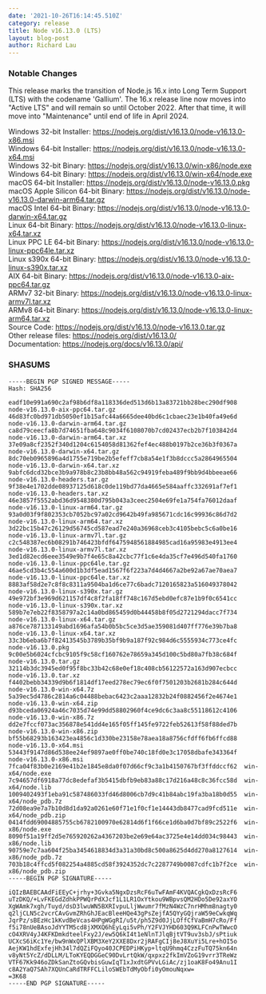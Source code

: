 ```yaml
---
date: '2021-10-26T16:14:45.510Z'
category: release
title: Node v16.13.0 (LTS)
layout: blog-post
author: Richard Lau
---
```


### Notable Changes

This release marks the transition of Node.js 16.x into Long Term Support (LTS)
with the codename 'Gallium'. The 16.x release line now moves into "Active LTS"
and will remain so until October 2022. After that time, it will move into
"Maintenance" until end of life in April 2024.

Windows 32-bit Installer: https://nodejs.org/dist/v16.13.0/node-v16.13.0-x86.msi \
Windows 64-bit Installer: https://nodejs.org/dist/v16.13.0/node-v16.13.0-x64.msi \
Windows 32-bit Binary: https://nodejs.org/dist/v16.13.0/win-x86/node.exe \
Windows 64-bit Binary: https://nodejs.org/dist/v16.13.0/win-x64/node.exe \
macOS 64-bit Installer: https://nodejs.org/dist/v16.13.0/node-v16.13.0.pkg \
macOS Apple Silicon 64-bit Binary: https://nodejs.org/dist/v16.13.0/node-v16.13.0-darwin-arm64.tar.gz \
macOS Intel 64-bit Binary: https://nodejs.org/dist/v16.13.0/node-v16.13.0-darwin-x64.tar.gz \
Linux 64-bit Binary: https://nodejs.org/dist/v16.13.0/node-v16.13.0-linux-x64.tar.xz \
Linux PPC LE 64-bit Binary: https://nodejs.org/dist/v16.13.0/node-v16.13.0-linux-ppc64le.tar.xz \
Linux s390x 64-bit Binary: https://nodejs.org/dist/v16.13.0/node-v16.13.0-linux-s390x.tar.xz \
AIX 64-bit Binary: https://nodejs.org/dist/v16.13.0/node-v16.13.0-aix-ppc64.tar.gz \
ARMv7 32-bit Binary: https://nodejs.org/dist/v16.13.0/node-v16.13.0-linux-armv7l.tar.xz \
ARMv8 64-bit Binary: https://nodejs.org/dist/v16.13.0/node-v16.13.0-linux-arm64.tar.xz \
Source Code: https://nodejs.org/dist/v16.13.0/node-v16.13.0.tar.gz \
Other release files: https://nodejs.org/dist/v16.13.0/ \
Documentation: https://nodejs.org/docs/v16.13.0/api/

### SHASUMS

```
-----BEGIN PGP SIGNED MESSAGE-----
Hash: SHA256

eadf10e991a690c2af98b6df8a118336ded513d6b13a83721bb28bec290df908  node-v16.13.0-aix-ppc64.tar.gz
46d83fc0bd971db5050ef1b15afc44a6665dee40bd6c1cbaec23e1b40fa49e6d  node-v16.13.0-darwin-arm64.tar.gz
ca8d79ceecfa8b7d74651fba648c9034f6108070b7cd02437ecb2b7f103842d4  node-v16.13.0-darwin-arm64.tar.xz
37e09a8cf2352f340d1204c6154058d81362fef4ec488b0197b2ce36b3f0367a  node-v16.13.0-darwin-x64.tar.gz
8dc70eb0965896a4d1755e719be2b5efeff7cb8a54e1f3b8dccc5a2864965504  node-v16.13.0-darwin-x64.tar.xz
9abfc6dcd32bce3b9a978b8c23b8bb48a562c94919feba489f9bb9d4bbeeae66  node-v16.13.0-headers.tar.gz
9f38e4e1702dde08937125d618c0de119bd77da4665e584aaffc332691af7ef1  node-v16.13.0-headers.tar.xz
46e3857f5552abd36d9548380d795b043a3ceec2504e69fe1a754fa76012daaf  node-v16.13.0-linux-arm64.tar.gz
93a0d03f9f802353cb7052bc97a02cd9642b49fa985671cdc16c99936c86d7d2  node-v16.13.0-linux-arm64.tar.xz
3d22bc15b47c26129d56745cd587ead7e240a36968ceb3c4105bebc5c6a0be16  node-v16.13.0-linux-armv7l.tar.gz
c2c548387ec6b08291b746423bfdf6475948561884985cad16a95983e4913ee4  node-v16.13.0-linux-armv7l.tar.xz
3ed1d82ecd6eee3549e9b7f4e65c8a42cbc77f1c6e4da35cf7e496d540fa1760  node-v16.13.0-linux-ppc64le.tar.gz
46ae5cd3b4c554a600d1b3df5ead1567f6f223a7d4d4667a2be92a67ae70aea7  node-v16.13.0-linux-ppc64le.tar.xz
8883af58d2e7c8f8c8311a9504ba1d6ce77c6badc7120165823a516049378042  node-v16.13.0-linux-s390x.tar.gz
49e972bf3e969d621157df4c8f2fa18ff748c167d5ebd0efc87e1b9f0c6541cc  node-v16.13.0-linux-s390x.tar.xz
589b7e7eb22f8358797a2c14a0bd865459d0b44458b8f05d2721294dacc7f734  node-v16.13.0-linux-x64.tar.gz
a876ce787133149abd1696afa54b0b5bc5ce3d5ae359081d407ff776e39b7ba8  node-v16.13.0-linux-x64.tar.xz
33c3b6eba6b7f82413545b3789b35bf9b9a187f92c984d6c5555934c773ce4fc  node-v16.13.0.pkg
9c00e5b6024cfcbc9105f9c58cf160762e78659a345d100c5bd80a7fb38c684f  node-v16.13.0.tar.gz
32114b3dc3945ed0f95f8bc33b42c68e0ef18c408cb56122572a163d907ecbcc  node-v16.13.0.tar.xz
f4402bebb34339d9b6f1814df17eed278ec79ec6f0f7501203b2681b284c644d  node-v16.13.0-win-x64.7z
5a39ec5d4786c2814a6c04488bebac6423c2aaa12832b24f0882456f2e4674e1  node-v16.13.0-win-x64.zip
d93bceda06924a46c7035d74e99dd58802960f4ce9dc6c3aa8c55118612c4106  node-v16.13.0-win-x86.7z
dd2e7fccf073ac356878e541dd4e165f05ff145fe9722feb52613f58f88ded7b  node-v16.13.0-win-x86.zip
bf55b68293b163423ea4856c1d330be23158e78aea18a8756cfdff6fb6ffcd88  node-v16.13.0-x64.msi
53443f9147d86d538ee24ef9897ae0ff0be740c18fd0e3c17058dbafe343364f  node-v16.13.0-x86.msi
7fca04f83b0e2169e41b2e1845e8da0f07d66cf9c3a1b4150767bf3ffddccf62  win-x64/node.exe
7c94657df6918a77dc8edefaf3b5415dbfb9eb83a88c17d216a48c8c36fcc58d  win-x64/node.lib
1009402493f1eba91c587486033fd46d8006cb7d9c41b84abc19fa3ba18b0d55  win-x64/node_pdb.7z
72d08ea9e7a7b10d8d1da92a0261e60f71e1f0cf1e14443db8477cad9fcd511e  win-x64/node_pdb.zip
0414fdd69004885755cb6782100970e62814d6f1f66ce1d6ba0d7bf89c2522f6  win-x86/node.exe
8090f51a19ff2d5e765920262a4367203be2e69e64ac3725e4e14dd034c98443  win-x86/node.lib
90759e7c7aa604f25ba3454618834d3a31a30bd8c500a8625d4dd270a8127614  win-x86/node_pdb.7z
703b18c4ffcd5f082254a4885cd58f3924352dc7c2287749b0087cdfc1b7f2ce  win-x86/node_pdb.zip
-----BEGIN PGP SIGNATURE-----

iQIzBAEBCAAdFiEEyC+jrhy+3Gvka5NgxDzsRcF6uTwFAmF4KVQACgkQxDzsRcF6
uTzDKQ/+LvFKEGdZdhkPPWQrPdXJcf1L1LR1OxYtkou9WBpvsQM2HDo5De92axYO
XgWAmk7xgh/Tuyd/dsD3lwuWN5BXRIvpuLljWwumr7fMzN4WzC7nrHMhm8nagty0
q2ljCLN5c2vcrCAvGvmZRhGhJEacBleeHQe43gPsZejfA5QYyGQjraW59eCwkqWq
JqrPz/sBEzHc1kKvdBeVcas4HPgWGgRI/u5t/ph5Z9d0JjLOffCfVaBmH7cRo/Ff
f5i78nUeBAsoJdYYTM5cd8jXMXQ6hEyLqi5vPh/Y2FVJYHD603Q9KLFCnPwTWwcO
cO4XRV4yJ4KFKDmkdteelFxy2J/ew5Q6kI4t1eNlnTJlqBjtVT9uv3sbJ/sPtiuk
UCXcS6iKc1Ye/bw9nWxQPlXBM3XeY2XXE8Dxr2jRAFgCIj8eJ8XuYi5Lre+hOI5o
AejKW1hdExfejHh34l7dQZiFQyo40JCPEDPiHKyp+ltqU9hmq4CzzFuTQ75kn64n
v8yNt5YcZ/dDLLM/LToKYEQDGGeC90DvLrtQkW/qxpxz2fkImVZoG19vrr3TReWz
VTF67Kk946oZDkSanZtoGQvbisGuwIqT1xJxdtGPVvLGiAc/zj1oaK8Fo49Anu1I
c8A2YaQ7SAh7XQUnCaRdTRFFCLiloSWEbTdMyObfi0yOmouNqxw=
=3K68
-----END PGP SIGNATURE-----

```
